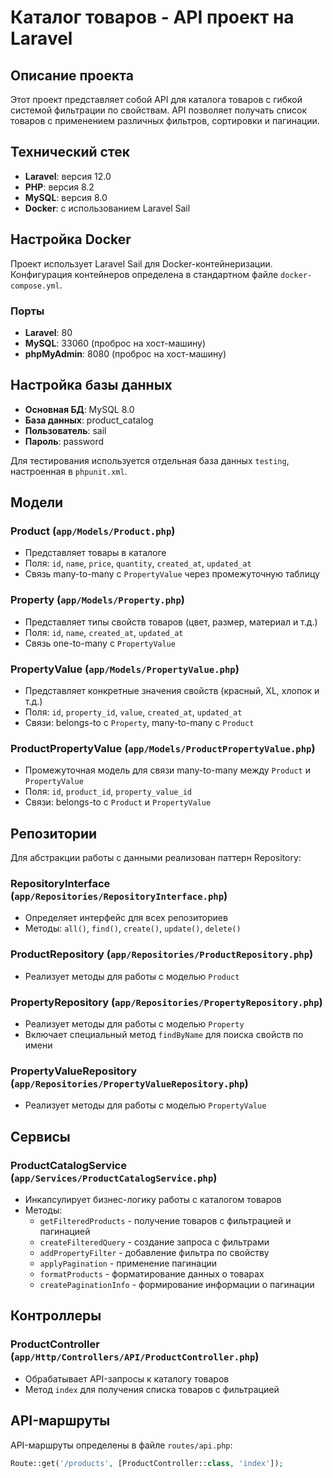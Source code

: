 # Каталог товаров - API проект на Laravel

## Описание проекта
Этот проект представляет собой API для каталога товаров с гибкой системой фильтрации по свойствам. API позволяет получать список товаров с применением различных фильтров, сортировки и пагинации.

## Технический стек
- **Laravel**: версия 12.0
- **PHP**: версия 8.2
- **MySQL**: версия 8.0
- **Docker**: с использованием Laravel Sail

## Настройка Docker
Проект использует Laravel Sail для Docker-контейнеризации. Конфигурация контейнеров определена в стандартном файле `docker-compose.yml`.

### Порты
- **Laravel**: 80
- **MySQL**: 33060 (проброс на хост-машину)
- **phpMyAdmin**: 8080 (проброс на хост-машину)

## Настройка базы данных
- **Основная БД**: MySQL 8.0
- **База данных**: product_catalog
- **Пользователь**: sail
- **Пароль**: password

Для тестирования используется отдельная база данных `testing`, настроенная в `phpunit.xml`.

## Модели

### Product (`app/Models/Product.php`)
- Представляет товары в каталоге
- Поля: `id`, `name`, `price`, `quantity`, `created_at`, `updated_at`
- Связь many-to-many с `PropertyValue` через промежуточную таблицу

### Property (`app/Models/Property.php`)
- Представляет типы свойств товаров (цвет, размер, материал и т.д.)
- Поля: `id`, `name`, `created_at`, `updated_at`
- Связь one-to-many с `PropertyValue`

### PropertyValue (`app/Models/PropertyValue.php`)
- Представляет конкретные значения свойств (красный, XL, хлопок и т.д.)
- Поля: `id`, `property_id`, `value`, `created_at`, `updated_at`
- Связи: belongs-to с `Property`, many-to-many с `Product`

### ProductPropertyValue (`app/Models/ProductPropertyValue.php`)
- Промежуточная модель для связи many-to-many между `Product` и `PropertyValue`
- Поля: `id`, `product_id`, `property_value_id`
- Связи: belongs-to с `Product` и `PropertyValue`

## Репозитории
Для абстракции работы с данными реализован паттерн Repository:

### RepositoryInterface (`app/Repositories/RepositoryInterface.php`)
- Определяет интерфейс для всех репозиториев
- Методы: `all()`, `find()`, `create()`, `update()`, `delete()`

### ProductRepository (`app/Repositories/ProductRepository.php`)
- Реализует методы для работы с моделью `Product`

### PropertyRepository (`app/Repositories/PropertyRepository.php`)
- Реализует методы для работы с моделью `Property`
- Включает специальный метод `findByName` для поиска свойств по имени

### PropertyValueRepository (`app/Repositories/PropertyValueRepository.php`)
- Реализует методы для работы с моделью `PropertyValue`

## Сервисы

### ProductCatalogService (`app/Services/ProductCatalogService.php`)
- Инкапсулирует бизнес-логику работы с каталогом товаров
- Методы:
  - `getFilteredProducts` - получение товаров с фильтрацией и пагинацией
  - `createFilteredQuery` - создание запроса с фильтрами
  - `addPropertyFilter` - добавление фильтра по свойству
  - `applyPagination` - применение пагинации
  - `formatProducts` - форматирование данных о товарах
  - `createPaginationInfo` - формирование информации о пагинации

## Контроллеры

### ProductController (`app/Http/Controllers/API/ProductController.php`)
- Обрабатывает API-запросы к каталогу товаров
- Метод `index` для получения списка товаров с фильтрацией

## API-маршруты
API-маршруты определены в файле `routes/api.php`:
```php
Route::get('/products', [ProductController::class, 'index']);
